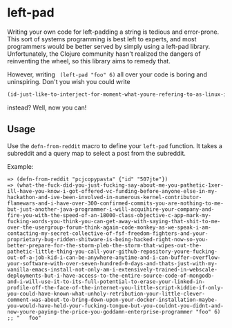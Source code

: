 # left-pad

Writing your own code for left-padding a string is tedious and error-prone. This sort of systems programming is best left to experts, and most programmers would be better served by simply using a left-pad library. Unfortunately, the Clojure community hasn't realized the dangers of reinventing the wheel, so this library aims to remedy that.

However, writing ``` (left-pad "foo" 6)``` all over your code is boring and uninspiring. Don't you wish you could write
``` clojure
(id-just-like-to-interject-for-moment-what-youre-refering-to-as-linux-is-in-fact-gnulinux-or-as-ive-recently-taken-to-calling-it-gnu-plus-linux-linux-is-not-an-operating-system-unto-itself-but-rather-another-free-component-of-a-fully-functioning-gnu-system-made-useful-by-the-gnu-corelibs-shell-utilities-and-vital-system-components-comprising-a-full-os-as-defined-by-posix "foo" 6)
```
instead? Well, now you can!

## Usage

Use the `defn-from-reddit` macro to define your `left-pad` function. It takes a subreddit and a query map to select a post from the subreddit.

Example:

``` 
=> (defn-from-reddit "pcjcopypasta" {"id" "507jte"})
=> (what-the-fuck-did-you-just-fucking-say-about-me-you-pathetic-1xer-ill-have-you-know-i-got-offered-vc-funding-before-anyone-else-in-my-hackathon-and-ive-been-involved-in-numerous-kernel-contributor-flamewars-and-i-have-over-300-confirmed-commits-you-are-nothing-to-me-but-just-another-java-programmer-i-will-acquihire-your-company-and-fire-you-with-the-speed-of-an-18000-class-objective-c-app-mark-my-fucking-words-you-think-you-can-get-away-with-saying-that-shit-to-me-over-the-usergroup-forum-think-again-code-monkey-as-we-speak-i-am-contacting-my-secret-collective-of-fsf-freedom-fighters-and-your-proprietary-bug-ridden-shitware-is-being-hacked-right-now-so-you-better-prepare-for-the-storm-pleb-the-storm-that-wipes-out-the-pathetic-little-thing-you-call-your-github-repository-youre-fucking-out-of-a-job-kid-i-can-be-anywhere-anytime-and-i-can-buffer-overflow-your-software-with-over-seven-hundred-0-days-and-thats-just-with-my-vanilla-emacs-install-not-only-am-i-extensively-trained-in-webscale-deployments-but-i-have-access-to-the-entire-source-code-of-mongodb-and-i-will-use-it-to-its-full-potential-to-erase-your-linked-in-profile-off-the-face-of-the-internet-you-little-script-kiddie-if-only-you-could-have-known-what-unholy-retribution-your-little-clever-comment-was-about-to-bring-down-upon-your-docker-installation-maybe-you-would-have-held-your-fucking-tongue-but-you-couldnt-you-didnt-and-now-youre-paying-the-price-you-goddamn-enterprise-programmer "foo" 6)
;; "   foo"
```

